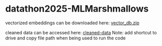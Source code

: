 # datathon2025-MLMarshmallows

vectorized embeddings can be downloaded here: [vector_db.zip](https://drive.google.com/file/d/1HM9exD0OyyNFdjUo_qGLFqAQzSnGyzAY/view?usp=sharing)

cleaned data can be accessed here: [cleaned-data](https://drive.google.com/drive/folders/1-3zG0jjoVbOYzkidNWifOgQww5WVgVXT?usp=sharing) 
Note: add shortcut to drive and copy file path when being used to run the code

